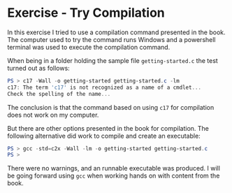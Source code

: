 # Exercise - Try Compilation

In this exercise I tried to use a compilation command presented in the book. The computer used to try the command runs Windows and a powershell terminal was used to execute the compilation command.

When being in a folder holding the sample file `getting-started.c` the test turned out as follows:

```powershell
PS > c17 -Wall -o getting-started getting-started.c -lm
c17: The term 'c17' is not recognized as a name of a cmdlet...
Check the spelling of the name...
```

The conclusion is that the command based on using `c17` for compilation does not work on my computer.

But there are other options presented in the book for compilation. The following alternative did work to compile and create an executable:

```powershell
PS > gcc -std=c2x -Wall -lm -o getting-started getting-started.c
PS >
```

There were no warnings, and an runnable executable was produced. I will be going forward using `gcc` when working hands on with content from the book.
